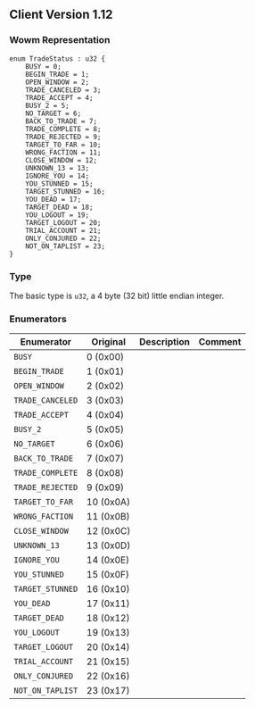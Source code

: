 ## Client Version 1.12

### Wowm Representation
```rust,ignore
enum TradeStatus : u32 {
    BUSY = 0;    
    BEGIN_TRADE = 1;    
    OPEN_WINDOW = 2;    
    TRADE_CANCELED = 3;    
    TRADE_ACCEPT = 4;    
    BUSY_2 = 5;    
    NO_TARGET = 6;    
    BACK_TO_TRADE = 7;    
    TRADE_COMPLETE = 8;    
    TRADE_REJECTED = 9;    
    TARGET_TO_FAR = 10;    
    WRONG_FACTION = 11;    
    CLOSE_WINDOW = 12;    
    UNKNOWN_13 = 13;    
    IGNORE_YOU = 14;    
    YOU_STUNNED = 15;    
    TARGET_STUNNED = 16;    
    YOU_DEAD = 17;    
    TARGET_DEAD = 18;    
    YOU_LOGOUT = 19;    
    TARGET_LOGOUT = 20;    
    TRIAL_ACCOUNT = 21;    
    ONLY_CONJURED = 22;    
    NOT_ON_TAPLIST = 23;    
}

```
### Type
The basic type is `u32`, a 4 byte (32 bit) little endian integer.
### Enumerators
| Enumerator | Original  | Description | Comment |
| --------- | -------- | ----------- | ------- |
| `BUSY` | 0 (0x00) |  |  |
| `BEGIN_TRADE` | 1 (0x01) |  |  |
| `OPEN_WINDOW` | 2 (0x02) |  |  |
| `TRADE_CANCELED` | 3 (0x03) |  |  |
| `TRADE_ACCEPT` | 4 (0x04) |  |  |
| `BUSY_2` | 5 (0x05) |  |  |
| `NO_TARGET` | 6 (0x06) |  |  |
| `BACK_TO_TRADE` | 7 (0x07) |  |  |
| `TRADE_COMPLETE` | 8 (0x08) |  |  |
| `TRADE_REJECTED` | 9 (0x09) |  |  |
| `TARGET_TO_FAR` | 10 (0x0A) |  |  |
| `WRONG_FACTION` | 11 (0x0B) |  |  |
| `CLOSE_WINDOW` | 12 (0x0C) |  |  |
| `UNKNOWN_13` | 13 (0x0D) |  |  |
| `IGNORE_YOU` | 14 (0x0E) |  |  |
| `YOU_STUNNED` | 15 (0x0F) |  |  |
| `TARGET_STUNNED` | 16 (0x10) |  |  |
| `YOU_DEAD` | 17 (0x11) |  |  |
| `TARGET_DEAD` | 18 (0x12) |  |  |
| `YOU_LOGOUT` | 19 (0x13) |  |  |
| `TARGET_LOGOUT` | 20 (0x14) |  |  |
| `TRIAL_ACCOUNT` | 21 (0x15) |  |  |
| `ONLY_CONJURED` | 22 (0x16) |  |  |
| `NOT_ON_TAPLIST` | 23 (0x17) |  |  |
